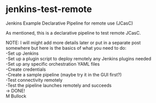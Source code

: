 # jenkins-test-remote</br>
Jenkins Example Declarative Pipeline for remote use (JCasC)</br>

As mentioned, this is a declarative pipeline to test remote JCasC.  </br>

NOTE: I will might add more details later or put in a separate post somewhere but here is the basics of what you need to do:
</br>
-Set up Jenkins</br>
-Set up a plugin script to deploy remotely any Jenkins plugins needed</br>
-Set up any specific orchestration YAML files</br>
-Create credentials</br>
-Create a sample pipeline (maybe try it in the GUI first?)</br>
-Test connectivity remotely</br>
-Test the pipeline launches remotely and succeeds </br>
-> DONE!</br>
M Bullock</br>
